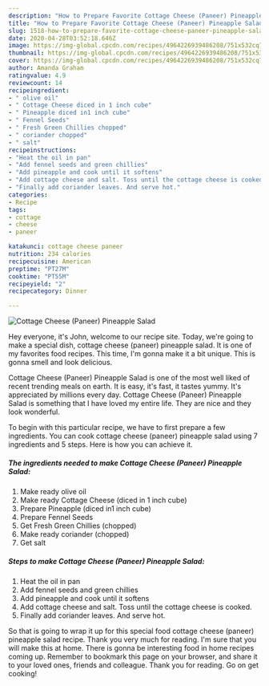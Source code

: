 ```yaml
---
description: "How to Prepare Favorite Cottage Cheese (Paneer) Pineapple Salad"
title: "How to Prepare Favorite Cottage Cheese (Paneer) Pineapple Salad"
slug: 1518-how-to-prepare-favorite-cottage-cheese-paneer-pineapple-salad
date: 2020-04-28T03:52:18.646Z
image: https://img-global.cpcdn.com/recipes/4964226939486208/751x532cq70/cottage-cheese-paneer-pineapple-salad-recipe-main-photo.jpg
thumbnail: https://img-global.cpcdn.com/recipes/4964226939486208/751x532cq70/cottage-cheese-paneer-pineapple-salad-recipe-main-photo.jpg
cover: https://img-global.cpcdn.com/recipes/4964226939486208/751x532cq70/cottage-cheese-paneer-pineapple-salad-recipe-main-photo.jpg
author: Amanda Graham
ratingvalue: 4.9
reviewcount: 14
recipeingredient:
- " olive oil"
- " Cottage Cheese diced in 1 inch cube"
- " Pineapple diced in1 inch cube"
- " Fennel Seeds"
- " Fresh Green Chillies chopped"
- " coriander chopped"
- " salt"
recipeinstructions:
- "Heat the oil in pan"
- "Add fennel seeds and green chillies"
- "Add pineapple and cook until it softens"
- "Add cottage cheese and salt. Toss until the cottage cheese is cooked."
- "Finally add coriander leaves. And serve hot."
categories:
- Recipe
tags:
- cottage
- cheese
- paneer

katakunci: cottage cheese paneer 
nutrition: 234 calories
recipecuisine: American
preptime: "PT27M"
cooktime: "PT55M"
recipeyield: "2"
recipecategory: Dinner

---
```



![Cottage Cheese (Paneer) Pineapple Salad](https://img-global.cpcdn.com/recipes/4964226939486208/751x532cq70/cottage-cheese-paneer-pineapple-salad-recipe-main-photo.jpg)

Hey everyone, it's John, welcome to our recipe site. Today, we're going to make a special dish, cottage cheese (paneer) pineapple salad. It is one of my favorites food recipes. This time, I'm gonna make it a bit unique. This is gonna smell and look delicious.

Cottage Cheese (Paneer) Pineapple Salad is one of the most well liked of recent trending meals on earth. It is easy, it's fast, it tastes yummy. It's appreciated by millions every day. Cottage Cheese (Paneer) Pineapple Salad is something that I have loved my entire life. They are nice and they look wonderful.




To begin with this particular recipe, we have to first prepare a few ingredients. You can cook cottage cheese (paneer) pineapple salad using 7 ingredients and 5 steps. Here is how you can achieve it.

<!--inarticleads1-->

##### The ingredients needed to make Cottage Cheese (Paneer) Pineapple Salad:

1. Make ready  olive oil
1. Make ready  Cottage Cheese (diced in 1 inch cube)
1. Prepare  Pineapple (diced in1 inch cube)
1. Prepare  Fennel Seeds
1. Get  Fresh Green Chillies (chopped)
1. Make ready  coriander (chopped)
1. Get  salt




<!--inarticleads2-->

##### Steps to make Cottage Cheese (Paneer) Pineapple Salad:

1. Heat the oil in pan
1. Add fennel seeds and green chillies
1. Add pineapple and cook until it softens
1. Add cottage cheese and salt. Toss until the cottage cheese is cooked.
1. Finally add coriander leaves. And serve hot.




So that is going to wrap it up for this special food cottage cheese (paneer) pineapple salad recipe. Thank you very much for reading. I'm sure that you will make this at home. There is gonna be interesting food in home recipes coming up. Remember to bookmark this page on your browser, and share it to your loved ones, friends and colleague. Thank you for reading. Go on get cooking!
